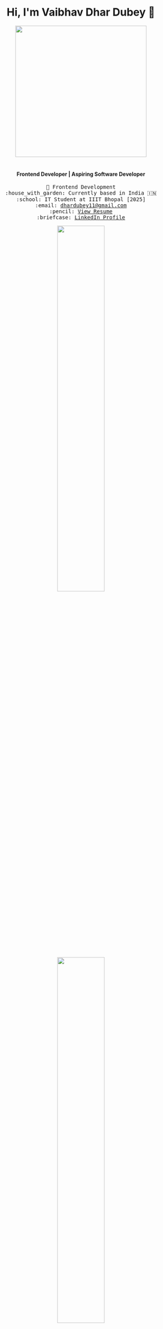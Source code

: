 <h1 align="center">Hi, I'm Vaibhav Dhar Dubey 👋</h1>

<div align="center">
  <a href="https://subscriptionplan0.netlify.app/"><img src="https://media.giphy.com/media/13HgwGsXF0aiGY/giphy.gif" width="350"></a>
</div>

<br>

<h4 align="center">Frontend Developer | Aspiring Software Developer</h4>

<p align="center">
  <samp>
    🧭 Frontend Development<br>
    :house_with_garden: Currently based in India 🇮🇳<br>
    :school: IT Student at IIIT Bhopal [2025]<br>
    :email: <a href="mailto:dhardubey11@gmail.com">dhardubey11@gmail.com</a><br>
    :pencil: <a href="https://drive.google.com/file/d/1yyGOPhLltBE5yIoZODdCobYMl-c3dZr7/view">View Resume</a><br>
    :briefcase: <a href="https://www.linkedin.com/in/vaibhav3101/">LinkedIn Profile</a><br>
  </samp>
</p>  

<div align="center">
  <img height="50%" width="auto" src="https://github-readme-stats.vercel.app/api?username=vaibhavdhar31&show_icons=true&count_private=true&theme=darcula&hide_border=true&hide=issues,contribs&bg_color=00000000">
  <img height="50%" width="auto" src="https://github-readme-stats.vercel.app/api/top-langs/?username=vaibhavdhar31&layout=compact&hide_border=true&theme=darcula&bg_color=00000000&langs_count=6&hide=jupyter%20notebook,tex,css,php&exclude_repo=Pacman-AI">
  <br><br>
  <a href="https://www.buymeacoffee.com/vaibhavdhar31"> <img align="center" src="https://cdn.buymeacoffee.com/buttons/v2/default-orange.png" height="50" width="210" alt="Buy me a coffee"></a>
</div>

<br>

<p align="center">
  <a href="https://algoweb3101.netlify.app/">Algorithm Visualizer</a> • 
  <a href="https://subscriptionplan0.netlify.app/">Subscription Plan Project</a> • 
  <a href="https://vaibhavdhardub.netlify.app/">Portfolio</a>
</p>

<br>

<h2 align="center">🛠️ Skills</h2>

<p align="center">
  <img src="https://img.shields.io/badge/-Java-007396?logo=java&logoColor=white&style=for-the-badge" />
  <img src="https://img.shields.io/badge/-Python-3776AB?logo=python&logoColor=white&style=for-the-badge" />
  <img src="https://img.shields.io/badge/-JavaScript-F7DF1E?logo=javascript&logoColor=black&style=for-the-badge" />
  <img src="https://img.shields.io/badge/-React-61DAFB?logo=react&logoColor=black&style=for-the-badge" />
  <img src="https://img.shields.io/badge/-Node.js-339933?logo=node.js&logoColor=white&style=for-the-badge" />
</p>

<br>

<h2 align="center">📊 GitHub Stats</h2>

<div align="center">
  <img src="https://github-readme-stats.vercel.app/api?username=vaibhavdhar31&show_icons=true&theme=radical" alt="Vaibhav's GitHub Stats" />
  <img src="https://github-readme-stats.vercel.app/api/top-langs/?username=vaibhavdhar31&layout=compact&theme=radical" alt="Top Languages" />
</div>

<br>

<h2 align="center">📂 Projects</h2>

<div align="center">
  <h3><a href="https://algoweb3101.netlify.app/">Algorithm Visualizer</a></h3>
  <a href="https://algoweb3101.netlify.app/"><img src="https://media.giphy.com/media/26AHONQ79FdWZhAI0/giphy.gif" width="350"></a>
  <p align="center">
    <strong>Description:</strong> A web application to visualize various algorithms.<br>
    <strong>Technologies Used:</strong> JavaScript, D3.js<br>
    <strong>Features:</strong> Visualize sorting algorithms, pathfinding algorithms, and more.
  </p>
</div>

<div align="center">
  <h3><a href="https://subscriptionplan0.netlify.app/">Subscription Plan Project</a></h3>
  <a href="https://subscriptionplan0.netlify.app/"><img src="https://media.giphy.com/media/3o6Mb8mj0gdoUYFwDK/giphy.gif" width="350"></a>
  <p align="center">
    <strong>Description:</strong> A web app to manage and visualize subscription plans.<br>
    <strong>Technologies Used:</strong> React, Node.js<br>
    <strong>Features:</strong> Create and manage subscription plans, user authentication.
  </p>
</div>

<br>


<h2 align="center">🌐 Connect with Me</h2>

<p align="center">
  <a href="https://www.linkedin.com/in/vaibhav3101/"><img src="https://img.shields.io/badge/-LinkedIn-0A66C2?logo=LinkedIn&logoColor=white&style=for-the-badge" /></a>
  <a href="https://twitter.com/vaibhavdhar31"><img src="https://img.shields.io/badge/-Twitter-1DA1F2?logo=Twitter&logoColor=white&style=for-the-badge" /></a>
  <a href="https://vaibhavdhardub.netlify.app/"><img src="https://img.shields.io/badge/-Website-000000?logo=About.me&logoColor=white&style=for-the-badge" /></a>
</p>

<br>

<h2 align="center">📈 Recent Activity</h2>

<p align="center">
  <!--START_SECTION:activity-->
  <!--END_SECTION:activity-->
</p>

<br>

<p align="center">
  <img src="https://github.com/vaibhavdhardub/vaibhavdhardub/blob/output/github-contribution-grid-snake.gif" alt="Contribution Snake">
</p>
